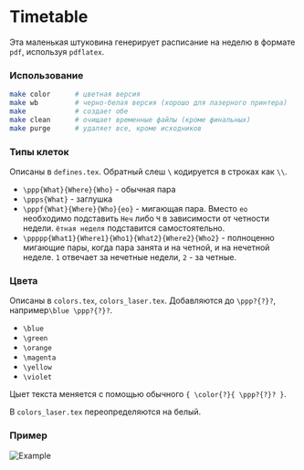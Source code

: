 # Timetable #

Эта маленькая штуковина генерирует расписание на неделю в формате `pdf`, используя `pdflatex`.

### Использование ###

```bash
make color 		# цветная версия
make wb			# черно-белая версия (хорошо для лазерного принтера)
make			# создает обе
make clean		# очищает временные файлы (кроме финальных)
make purge		# удаляет все, кроме исходников
```

### Типы клеток ###

Описаны в `defines.tex`. Обратный слеш `\` кодируется в строках как `\\`.

* `\ppp{What}{Where}{Who}` - обычная пара
* `\ppps{What}` - заглушка
* `\pppf{What}{Where}{Who}{eo}` - мигающая пара. Вместо `eo` необходимо подставить `Неч` либо `Ч` в зависимости от четности недели. `ётная неделя` подставится самостоятельно. 
* `\ppppp{What1}{Where1}{Who1}{What2}{Where2}{Who2}` - полноценно мигающие пары, когда пара занята и на четной, и на нечетной неделе. `1` отвечает за нечетные недели, `2` - за четные.

### Цвета ###

Описаны в `colors.tex`, `colors_laser.tex`. Добавляются до `\ppp?{?}?`, например`\blue \ppp?{?}?`.

* `\blue`
* `\green`
* `\orange`
* `\magenta`
* `\yellow`
* `\violet`

Цыет текста меняется с помощью обычного `{ \color{?}{ \ppp?{?}? }`.

В `colors_laser.tex` переопределяются на белый.

### Пример ###

![Example](https://www.dropbox.com/s/ni9ow080xmndifx/timetable-example-000.png?dl=0)
